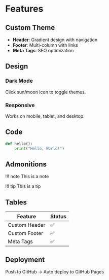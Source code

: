 # Features

## Custom Theme

- **Header**: Gradient design with navigation
- **Footer**: Multi-column with links
- **Meta Tags**: SEO optimization

## Design

### Dark Mode

Click sun/moon icon to toggle themes.

### Responsive

Works on mobile, tablet, and desktop.

## Code

```python
def hello():
    print("Hello, World!")
```

## Admonitions

!!! note
This is a note

!!! tip
This is a tip

## Tables

| Feature       | Status |
| ------------- | ------ |
| Custom Header | ✅     |
| Custom Footer | ✅     |
| Meta Tags     | ✅     |

## Deployment

Push to GitHub → Auto deploy to GitHub Pages
